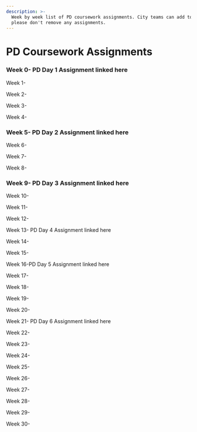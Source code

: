 ```yaml
---
description: >-
  Week by week list of PD coursework assignments. City teams can add to this but
  please don't remove any assignments.
---
```


# PD Coursework Assignments

### Week 0- PD Day 1 Assignment linked here 

Week 1- 

Week 2-

Week 3-

Week 4-

### Week 5- PD Day 2 Assignment linked here

Week 6- 

Week 7-

Week 8-

### Week 9- PD Day 3 Assignment linked here

Week 10-

Week 11-

Week 12-

Week 13- PD Day 4 Assignment linked here

Week 14-

Week 15-

Week 16-PD Day 5 Assignment linked here

Week 17- 

Week 18-

Week 19-

Week 20-

Week 21- PD Day 6 Assignment linked here

Week 22- 

Week 23- 

Week 24- 

Week 25- 

Week 26-

Week 27- 

Week 28-

Week 29- 

Week 30-







